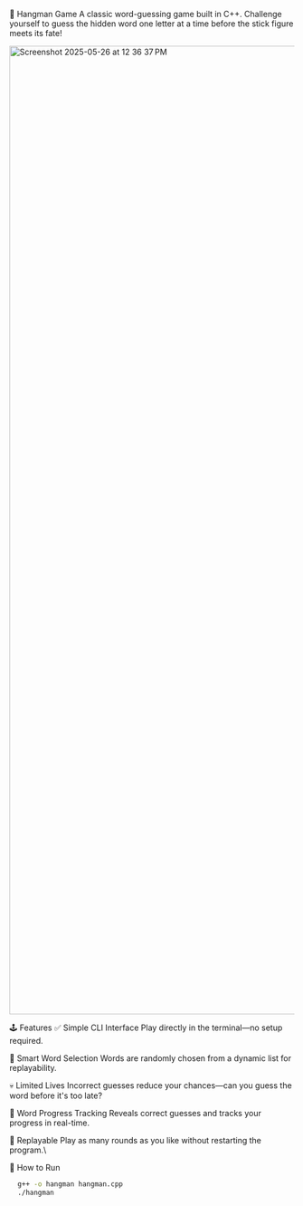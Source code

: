 🎯 Hangman Game
A classic word-guessing game built in C++. Challenge yourself to guess the hidden word one letter at a time before the stick figure meets its fate!

<img width="1710" alt="Screenshot 2025-05-26 at 12 36 37 PM" src="https://github.com/user-attachments/assets/1010ffe0-847f-4a16-8fa7-91b8e215f32c" />


🕹️ Features
✅ Simple CLI Interface
Play directly in the terminal—no setup required.

🧠 Smart Word Selection
Words are randomly chosen from a dynamic list for replayability.

💀 Limited Lives
Incorrect guesses reduce your chances—can you guess the word before it's too late?

📜 Word Progress Tracking
Reveals correct guesses and tracks your progress in real-time.

🔄 Replayable
Play as many rounds as you like without restarting the program.\

🚀 How to Run
       
```bash
  g++ -o hangman hangman.cpp
  ./hangman
